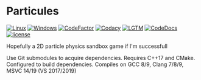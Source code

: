 # Particules

[![Linux](https://img.shields.io/travis/yattabyte/Particules?label=Linux%20Build&logo=Travis)](https://travis-ci.com/Yattabyte/Particules)
[![Windows](https://img.shields.io/appveyor/ci/yattabyte/Particules?label=Windows%20Build&logo=Appveyor)](https://ci.appveyor.com/project/Yattabyte/Particules)
[![CodeFactor](https://img.shields.io/codefactor/grade/github/yattabyte/Particules?label=Code%20Factor&logo=CodeFactor)](https://www.codefactor.io/repository/github/yattabyte/Particules)
[![Codacy](https://img.shields.io/codacy/grade/423d5e4bdb064914aef2589a3e58f483?label=Code%20Quality&logo=Codacy)](https://www.codacy.com/manual/Yattabyte/Particules)
[![LGTM](https://img.shields.io/lgtm/grade/cpp/github/Yattabyte/Particules?label=Code%20Quality&logo=LGTM)](https://lgtm.com/projects/g/Yattabyte/Particules)
[![CodeDocs](https://codedocs.xyz/Yattabyte/Particules.svg)](https://codedocs.xyz/Yattabyte/Particules/)
[![license](https://img.shields.io/github/license/Yattabyte/Particules?label=License&logo=github)](https://github.com/Yattabyte/Particules/blob/master/LICENSE)

Hopefully a 2D particle physics sandbox game if I'm successfull  

Use Git submodules to acquire dependencies.
Requires C++17 and CMake. Configured to build dependencies.
Compiles on GCC 8/9, Clang 7/8/9, MSVC 14/19 (VS 2017/2019)